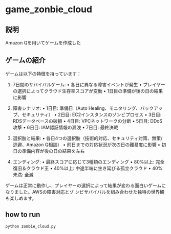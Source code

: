 # game_zonbie_cloud


## 説明

Amazon Qを用いてゲームを作成した


## ゲームの紹介

ゲームは以下の特徴を持っています：

1. 7日間のサバイバルゲーム:
   • 各日に異なる障害イベントが発生
   • プレイヤーの選択によってクラウド生存率スコアが変動
   • 1日目の準備が後の日の結果に影響

2. 障害シナリオ:
   • 1日目: 準備日（Auto Healing、モニタリング、バックアップ、セキュリティ）
   • 2日目: EC2インスタンスのゾンビプロセス
   • 3日目: RDSデータベースの破損
   • 4日目: VPCネットワークの分断
   • 5日目: DDoS攻撃
   • 6日目: IAM認証情報の漏洩
   • 7日目: 最終決戦

3. 選択肢と結果:
   • 各日4つの選択肢（技術的対応、セキュリティ対策、無策/逃避、Amazon Q相談）
   • 前日までの対応状況が次の日の難易度に影響
   • 初日の準備内容が後の日の結果を左右

4. エンディング:
   • 最終スコアに応じて3種類のエンディング
   • 80%以上: 完全復旧＆クラウド王
   • 40%以上: 中途半端に生き延びる孤立クラウド
   • 40%未満: 全滅

ゲームは正常に動作し、プレイヤーの選択によって結果が変わる面白いゲームになりました。AWSの障害対応とゾ
ンビサバイバルを組み合わせた独特の世界観も楽しめます。


## how to run

``python zombie_cloud.py``
